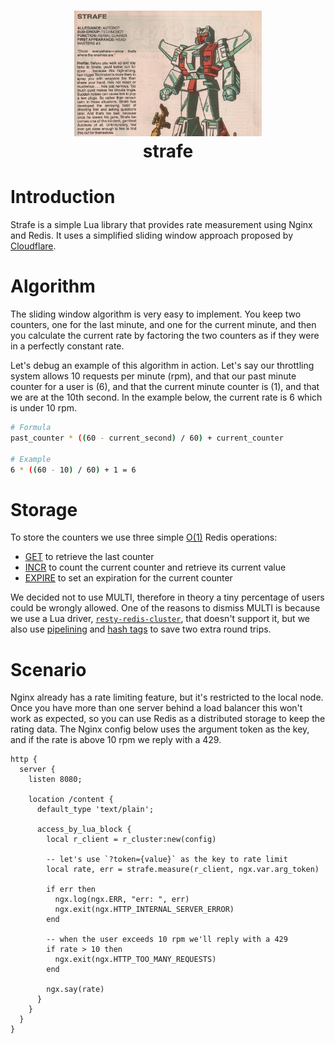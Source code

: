 <h1 align="center">
  <img src="strafe.jpg" width=300 alt=""><br>
  strafe<br>
</h1>

<!--ts-->
<!--te-->

# Introduction

Strafe is a simple Lua library that provides rate measurement using Nginx and Redis. It uses a simplified sliding window approach proposed by [Cloudflare](https://blog.cloudflare.com/counting-things-a-lot-of-different-things/).

# Algorithm

The sliding window algorithm is very easy to implement. You keep two counters, one for the last minute, and one for the current minute, and then you calculate the current rate by factoring the two counters as if they were in a perfectly constant rate.

Let's debug an example of this algorithm in action. Let's say our throttling system allows 10 requests per minute (rpm), and that our past minute counter for a user is (6), and that the current minute counter is (1), and that we are at the 10th second. In the example below, the current rate is 6 which is under 10 rpm.

```bash
# Formula
past_counter * ((60 - current_second) / 60) + current_counter

# Example
6 * ((60 - 10) / 60) + 1 = 6
```

# Storage

To store the counters we use three simple [O(1)](https://en.wikipedia.org/wiki/Time_complexity#Constant_time) Redis operations:

- [GET](https://redis.io/commands/get) to retrieve the last counter
- [INCR](https://redis.io/commands/incr) to count the current counter and retrieve its current value
- [EXPIRE](https://redis.io/commands/expire) to set an expiration for the current counter

We decided not to use MULTI, therefore in theory a tiny percentage of users could be wrongly allowed. One of the reasons to dismiss MULTI is because we use a Lua driver, [`resty-redis-cluster`](https://github.com/steve0511/resty-redis-cluster), that doesn't support it, but we also use [pipelining](https://redis.io/topics/pipelining) and [hash tags](https://redis.io/docs/reference/cluster-spec/#hash-tags) to save two extra round trips.

# Scenario

Nginx already has a rate limiting feature, but it's restricted to the local node. Once you have more than one server behind a load balancer this won't work as expected, so you can use Redis as a distributed storage to keep the rating data. The Nginx config below uses the argument token as the key, and if the rate is above 10 rpm we reply with a 429.

```nginx
http {
  server {
    listen 8080;

    location /content {
      default_type 'text/plain';

      access_by_lua_block {
        local r_client = r_cluster:new(config)

        -- let's use `?token={value}` as the key to rate limit
        local rate, err = strafe.measure(r_client, ngx.var.arg_token)

        if err then
          ngx.log(ngx.ERR, "err: ", err)
          ngx.exit(ngx.HTTP_INTERNAL_SERVER_ERROR)
        end

        -- when the user exceeds 10 rpm we'll reply with a 429
        if rate > 10 then
          ngx.exit(ngx.HTTP_TOO_MANY_REQUESTS)
        end

        ngx.say(rate)
      }
    }
  }
}
```